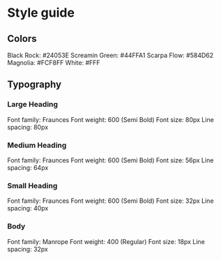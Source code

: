 # Style guide

## Colors

Black Rock: #24053E
Screamin Green: #44FFA1
Scarpa Flow: #584D62
Magnolia: #FCF8FF
White: #FFF

## Typography

### Large Heading

Font family: Fraunces
Font weight: 600 (Semi Bold)
Font size: 80px
Line spacing: 80px

### Medium Heading

Font family: Fraunces
Font weight: 600 (Semi Bold)
Font size: 56px
Line spacing: 64px

### Small Heading

Font family: Fraunces
Font weight: 600 (Semi Bold)
Font size: 32px
Line spacing: 40px

### Body

Font family: Manrope
Font weight: 400 (Regular)
Font size: 18px
Line spacing: 32px
